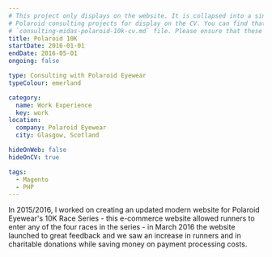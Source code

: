 ```yaml
---
# This project only displays on the website. It is collapsed into a single file with the other
# Polaroid consulting projects for display on the CV. You can find that in the
# `consulting-midas-polaroid-10k-cv.md` file. Please ensure that these files are kept in sync.
title: Polaroid 10K
startDate: 2016-01-01
endDate: 2016-05-01
ongoing: false

type: Consulting with Polaroid Eyewear
typeColour: emerland

category:
  name: Work Experience
  key: work
location:
  company: Polaroid Eyewear
  city: Glasgow, Scotland

hideOnWeb: false
hideOnCV: true

tags:
  - Magento
  - PHP
---
```

In 2015/2016, I worked on creating an updated modern website for Polaroid Eyewear's 10K Race Series - this e-commerce website allowed runners to enter any of the four races in the series - in March 2016 the website launched to great feedback and we saw an increase in runners and in charitable donations while saving money on payment processing costs.
